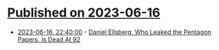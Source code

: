 # [Published on 2023-06-16](index.md)

* [2023-06-16, 22:40:00](https://yro.slashdot.org/story/23/06/16/2146207/daniel-ellsberg-who-leaked-the-pentagon-papers-is-dead-at-92?utm_source=rss1.0mainlinkanon&utm_medium=feed) - [Daniel Ellsberg, Who Leaked the Pentagon Papers, Is Dead At 92](https://yro.slashdot.org/story/23/06/16/2146207/daniel-ellsberg-who-leaked-the-pentagon-papers-is-dead-at-92?utm_source=rss1.0mainlinkanon&utm_medium=feed)
